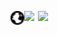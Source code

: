 <p>
    <a href="https://sudo-prem.github.io/">
        <img align="left" width="22px" src="https://raw.githubusercontent.com/iconic/open-iconic/master/svg/globe.svg"  />
    </a>
    <a href="https://twitter.com/sudo_prem">
        <img align="left" width="22px" src="https://cdn.jsdelivr.net/npm/simple-icons@v3/icons/twitter.svg"  />
    </a> 
    <a href="https://www.linkedin.com/in/premnaath/">
        <img align="left" width="22px" src="https://cdn.jsdelivr.net/npm/simple-icons@v3/icons/linkedin.svg"  />
    </a>
    <br>
</p>
<!-- 
![Premnaath's github stats](https://github-readme-stats.vercel.app/api?username=sudo-prem&show_icons=true&theme=dark&include_all_commits=true&count_private=true&show_icons=true&hide=issues,stars) -->

<!--     <a href="https://leetcode.com/sudo_prem/">
        <img align="left" width="22px" src="https://cdn.jsdelivr.net/npm/simple-icons@3.13.0/icons/leetcode.svg"  />
    </a> -->
    

